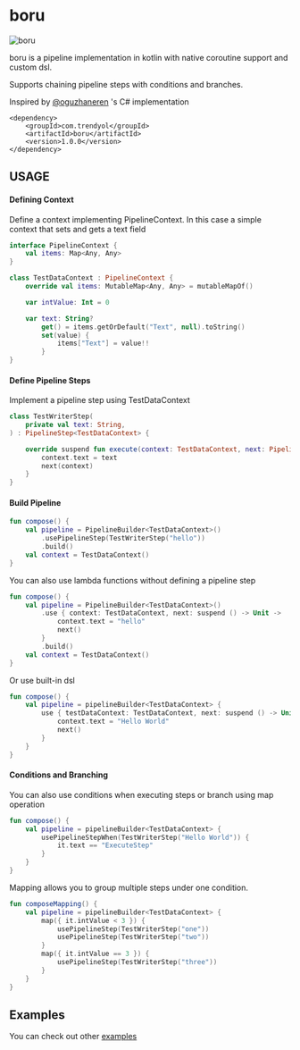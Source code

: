 # boru

![boru](https://user-images.githubusercontent.com/21153996/133256800-8d51f5e5-1cc5-45d2-a195-28e95f1cb92c.jpeg)

boru is a pipeline implementation in kotlin with native coroutine support and custom dsl.

Supports chaining pipeline steps with conditions and branches.

Inspired by [@oguzhaneren](https://github.com/oguzhaneren) 's C# implementation


```
<dependency>
    <groupId>com.trendyol</groupId>
    <artifactId>boru</artifactId>
    <version>1.0.0</version>
</dependency>
```

## USAGE

#### Defining Context

Define a context implementing PipelineContext. In this case a simple context that sets and gets a text field

```kotlin
interface PipelineContext {
    val items: Map<Any, Any>
}

class TestDataContext : PipelineContext {
    override val items: MutableMap<Any, Any> = mutableMapOf()

    var intValue: Int = 0

    var text: String?
        get() = items.getOrDefault("Text", null).toString()
        set(value) {
            items["Text"] = value!!
        }
}
```

#### Define Pipeline Steps

Implement a pipeline step using TestDataContext

```kotlin
class TestWriterStep(
    private val text: String,
) : PipelineStep<TestDataContext> {

    override suspend fun execute(context: TestDataContext, next: PipelineStepDelegate<TestDataContext>) {
        context.text = text
        next(context)
    }
}
```

#### Build Pipeline

```kotlin
fun compose() {
    val pipeline = PipelineBuilder<TestDataContext>()
        .usePipelineStep(TestWriterStep("hello"))
        .build()
    val context = TestDataContext()
}
```

You can also use lambda functions without defining a pipeline step

```kotlin
fun compose() {
    val pipeline = PipelineBuilder<TestDataContext>()
        .use { context: TestDataContext, next: suspend () -> Unit ->
            context.text = "hello"
            next()
        }
        .build()
    val context = TestDataContext()
}
```

Or use built-in dsl

```kotlin
fun compose() {
    val pipeline = pipelineBuilder<TestDataContext> {
        use { testDataContext: TestDataContext, next: suspend () -> Unit ->
            context.text = "Hello World"
            next()
        }
    }
}
```

#### Conditions and Branching

You can also use conditions when executing steps or branch using map operation

```kotlin
fun compose() {
    val pipeline = pipelineBuilder<TestDataContext> {
        usePipelineStepWhen(TestWriterStep("Hello World")) {
            it.text == "ExecuteStep"
        }
    }
}
```

Mapping allows you to group multiple steps under one condition.

```kotlin
fun composeMapping() {
    val pipeline = pipelineBuilder<TestDataContext> {
        map({ it.intValue < 3 }) {
            usePipelineStep(TestWriterStep("one"))
            usePipelineStep(TestWriterStep("two"))
        }
        map({ it.intValue == 3 }) {
            usePipelineStep(TestWriterStep("three"))
        }
    }
}
```

## Examples
You can check out other [examples](/examples)